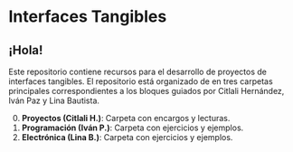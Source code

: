 # Interfaces Tangibles

## ¡Hola!
Este repositorio contiene recursos para el desarrollo de proyectos de interfaces tangibles.
El repositorio está organizado de en tres carpetas principales correspondientes a los bloques guiados por Citlali Hernández, Iván Paz y Lina Bautista.


0. **Proyectos (Citlali H.)**: Carpeta con encargos y lecturas. 
1. **Programación (Iván P.)**: Carpeta con ejercicios y ejemplos.
2. **Electrónica (Lina B.)**: Carpeta con ejercicios y ejemplos.

